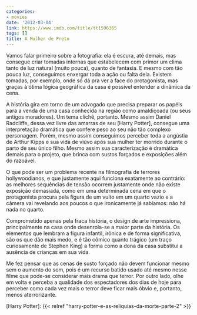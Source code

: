 ```yaml
---
categories:
- movies
date: '2012-03-04'
link: https://www.imdb.com/title/tt1596365
tags: []
title: A Mulher de Preto
---
```


Vamos falar primeiro sobre a fotografia: ela é escura, até demais, mas consegue criar tomadas internas que estabelecem com primor um clima tanto de luz natural (muito pouca), quanto de fantasia. E mesmo com tão pouca luz, conseguimos enxergar toda a ação ou falta dela. Existem tomadas, por exemplo, onde só dá pra ver a face do protagonista, mas graças à ótima lógica geográfica da casa é possível entender a dinâmica da cena.

A história gira em torno de um advogado que precisa preparar os papéis para a venda de uma casa conhecida na região como amaldiçoada (ou seus antigos moradores). Um tema clichê, portanto. Mesmo assim Daniel Radcliffe, dessa vez livre das amarras de seu [Harry Potter], consegue uma interpretação dramática que confere peso ao seu não tão complexo personagem. Porém, mesmo assim conseguimos perceber toda a angústia de Arthur Kipps e sua vida de viúvo após sua mulher ter morrido durante o parto de seu único filho. Mesmo assim sua caracterização é dramática demais para o projeto, que brinca com sustos forçados e exposições além do razoável.

O que pode ser um problema recente na filmografia de terrores hollywoodianos, e que justamente aqui funciona exatamente ao contrário: as melhores sequências de tensão ocorrem justamente onde não existe exposição demasiada, como em uma determinada cena em que o protagonista procura pela figura de um vulto em um quarto vazio e a câmera vai revelando aos poucos o que ironicamente já sabíamos: não há nada no quarto.

Comprometido apenas pela fraca história, o design de arte impressiona, principalmente na casa onde desenrola-se a maior parte da história. Os elementos que lembram a figura infantil, irônica e de forma significativa, são os que dão mais medo, e é tão cômico quanto trágico (um traço curiosamente de Stephen King) a forma como a dona da casa substitui a ausência de crianças em sua vida.

Me fez pensar que as cenas de susto forçado não devem funcionar mesmo sem o aumento do som, pois é um recurso batido usado até mesmo nesse filme que pode-se considerar mais drama que terror. Por outro lado, olhe em volta e perceba a qualidade dos espectadores dos dias de hoje para perceber como cada vez mais o terror deve ficar mais óbvio e, portanto, menos aterrorizante.

[Harry Potter]: {{< relref "harry-potter-e-as-reliquias-da-morte-parte-2" >}}